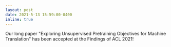 ```yaml
---
layout: post
date: 2021-5-13 15:59:00-0400
inline: true
---
```


Our long paper "Exploring Unsupervised Pretraining Objectives for Machine Translation" has been accepted at the Findings of ACL 2021!
